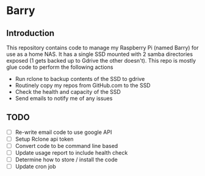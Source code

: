 # Barry


## Introduction

This repository contains code to manage my Raspberry Pi (named Barry) for use as a home NAS. It has a single SSD mounted with 2 samba directories exposed (1 gets backed up to Gdrive the other doesn't). This repo is mostly glue code to perform the following actions

- Run rclone to backup contents of the SSD to gdrive
- Routinely copy my repos from GitHub.com to the SSD
- Check the health and capacity of the SSD
- Send emails to notify me of any issues



## TODO

- [ ] Re-write email code to use google API
- [ ] Setup Rclone api token
- [ ] Convert code to be command line based
- [ ] Update usage report to include health check
- [ ] Determine how to store / install the code
- [ ] Update cron job
